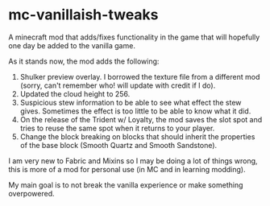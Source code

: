 # mc-vanillaish-tweaks

A minecraft mod that adds/fixes functionality in the game that will hopefully one day be added to the vanilla game.

As it stands now, the mod adds the following:

1. Shulker preview overlay. I borrowed the texture file from a different mod (sorry, can't remember who! will update with credit if I do).
2. Updated the cloud height to 256.
3. Suspicious stew information to be able to see what effect the stew gives. Sometimes the effect is too little to be able to know what it did.
4. On the release of the Trident w/ Loyalty, the mod saves the slot spot and tries to reuse the same spot when it returns to your player.
5. Change the block breaking on blocks that should inherit the properties of the base block (Smooth Quartz and Smooth Sandstone). 

I am very new to Fabric and Mixins so I may be doing a lot of things wrong, this is more of a mod for personal use (in MC and in learning modding). 

My main goal is to not break the vanilla experience or make something overpowered.
